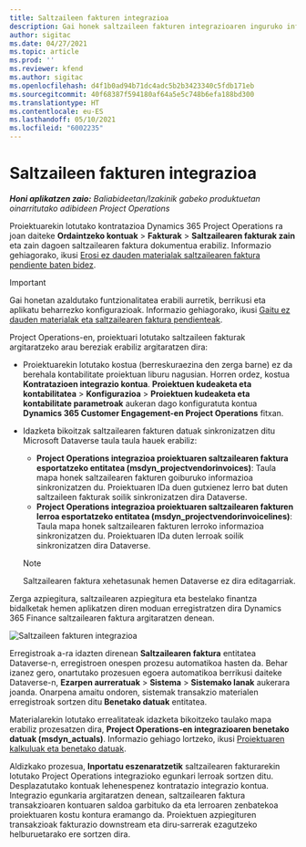```yaml
---
title: Saltzaileen fakturen integrazioa
description: Gai honek saltzaileen fakturen integrazioaren inguruko informazioa eskaintzen du Project Operations-en.
author: sigitac
ms.date: 04/27/2021
ms.topic: article
ms.prod: ''
ms.reviewer: kfend
ms.author: sigitac
ms.openlocfilehash: d4f1b0ad94b71dc4adc5b2b3423340c5fdb171eb
ms.sourcegitcommit: 40f68387f594180af64a5e5c748b6efa188bd300
ms.translationtype: HT
ms.contentlocale: eu-ES
ms.lasthandoff: 05/10/2021
ms.locfileid: "6002235"
---
```

# <a name="vendor-invoice-integration"></a>Saltzaileen fakturen integrazioa

_**Honi aplikatzen zaio:** Baliabideetan/Izakinik gabeko produktuetan oinarritutako adibideen Project Operations_

Proiektuarekin lotutako kontratazioa Dynamics 365 Project Operations ra joan daiteke **Ordaintzeko kontuak** > **Fakturak** > **Saltzailearen fakturak zain** eta zain dagoen saltzailearen faktura dokumentua erabiliz. Informazio gehiagorako, ikusi [Erosi ez dauden materialak saltzailearen faktura pendiente baten bidez](../procurement/pending-vendor-invoices.md).

> [!IMPORTANT]
> Gai honetan azaldutako funtzionalitatea erabili aurretik, berrikusi eta aplikatu beharrezko konfigurazioak. Informazio gehiagorako, ikusi [Gaitu ez dauden materialak eta saltzailearen faktura pendienteak](../procurement/configure-materials-nonstocked.md).

Project Operations-en, proiektuari lotutako saltzaileen fakturak argitaratzeko arau bereziak erabiliz argitaratzen dira:

- Proiektuarekin lotutako kostua (berreskuraezina den zerga barne) ez da berehala kontabilitate proiektuan liburu nagusian. Horren ordez, kostua **Kontratazioen integrazio kontua**. **Proiektuen kudeaketa eta kontabilitatea** > **Konfigurazioa** > **Proiektuen kudeaketa eta kontabilitate parametroak** aukeran dago konfiguratuta kontua **Dynamics 365 Customer Engagement-en Project Operations** fitxan.
- Idazketa bikoitzak saltzailearen fakturen datuak sinkronizatzen ditu Microsoft Dataverse taula taula hauek erabiliz:

     - **Project Operations integrazioa proiektuaren saltzailearen faktura esportatzeko entitatea (msdyn_projectvendorinvoices)**: Taula mapa honek saltzailearen fakturen goiburuko informazioa sinkronizatzen du. Proiektuaren IDa duen gutxienez lerro bat duten saltzaileen fakturak soilik sinkronizatzen dira Dataverse.
     - **Project Operations integrazioa proiektuaren saltzailearen fakturen lerroa esportatzeko entitatea (msdyn_projectvendorinvoicelines)**: Taula mapa honek saltzailearen fakturen lerroko informazioa sinkronizatzen du. Proiektuaren IDa duten lerroak soilik sinkronizatzen dira Dataverse.

     > [!NOTE]
     > Saltzailearen faktura xehetasunak hemen Dataverse ez dira editagarriak.

Zerga azpiegitura, saltzailearen azpiegitura eta bestelako finantza bidalketak hemen aplikatzen diren moduan erregistratzen dira Dynamics 365 Finance saltzailearen faktura argitaratzen denean.

![Saltzaileen fakturen integrazioa](media/DW7VendorInvoice.png)

Erregistroak a-ra idazten direnean **Saltzailearen faktura** entitatea Dataverse-n, erregistroen onespen prozesu automatikoa hasten da. Behar izanez gero, onartutako prozesuen egoera automatikoa berrikusi daiteke Dataverse-n, **Ezarpen aurreratuak** > **Sistema** > **Sistemako lanak** aukerara joanda. Onarpena amaitu ondoren, sistemak transakzio materialen erregistroak sortzen ditu **Benetako datuak** entitatea.

Materialarekin lotutako errealitateak idazketa bikoitzeko taulako mapa erabiliz prozesatzen dira, **Project Operations-en integrazioaren benetako datuak (msdyn_actuals)**. Informazio gehiago lortzeko, ikusi [Proiektuaren kalkuluak eta benetako datuak](resource-dual-write-estimates-actuals.md).

Aldizkako prozesua, **Inportatu eszenaratzetik** saltzailearen fakturarekin lotutako Project Operations integrazioko egunkari lerroak sortzen ditu. Desplazatutako kontuak lehenespenez kontratazio integrazio kontua. Integrazio egunkaria argitaratzen denean, saltzailearen faktura transakzioaren kontuaren saldoa garbituko da eta lerroaren zenbatekoa proiektuaren kostu kontura eramango da. Proiektuen azpiegituren transakzioak fakturazio downstream eta diru-sarrerak ezagutzeko helburuetarako ere sortzen dira.
